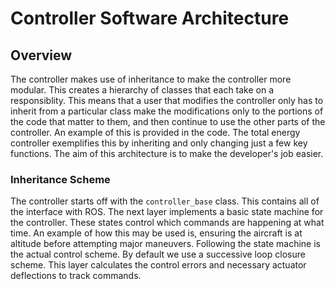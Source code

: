 # Controller Software Architecture

## Overview

The controller makes use of inheritance to make the controller more modular.
This creates a hierarchy of classes that each take on a responsiblity.
This means that a user that modifies the controller only has to inherit from a particular class make the modifications only to the portions of the code that matter to them, and then continue to use the other parts of the controller.
An example of this is provided in the code.
The total energy controller exemplifies this by inheriting and only changing just a few key functions.
The aim of this architecture is to make the developer's job easier.

### Inheritance Scheme

The controller starts off with the `controller_base` class.
This contains all of the interface with ROS.
The next layer implements a basic state machine for the controller.
These states control which commands are happening at what time.
An example of how this may be used is, ensuring the aircraft is at altitude before attempting major maneuvers.
Following the state machine is the actual control scheme.
By default we use a successive loop closure scheme.
This layer calculates the control errors and necessary actuator deflections to track commands.


